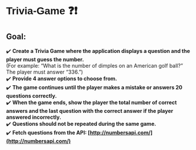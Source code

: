 <h1 style="font-family:Arial;">Trivia-Game ❓❗</h1>

## Goal:

✔️ **Create a Trivia Game where the application displays a question and the player must guess the number.**  
(For example: “What is the number of dimples on an American golf ball?” The player must answer “336.”)  
✔️ **Provide 4 answer options to choose from.**  
✔️ **The game continues until the player makes a mistake or answers 20 questions correctly.**  
✔️ **When the game ends, show the player the total number of correct answers and the last question with the correct answer if the player answered incorrectly.**  
✔️ **Questions should not be repeated during the same game.**  
✔️ **Fetch questions from the API: [http://numbersapi.com/](http://numbersapi.com/)** 
